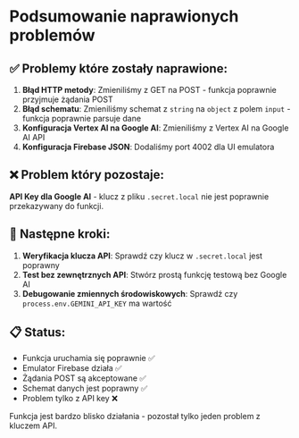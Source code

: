 # Podsumowanie naprawionych problemów

## ✅ Problemy które zostały naprawione:

1. **Błąd HTTP metody**: Zmieniliśmy z GET na POST - funkcja poprawnie przyjmuje żądania POST
2. **Błąd schematu**: Zmieniliśmy schemat z `string` na `object` z polem `input` - funkcja poprawnie parsuje dane
3. **Konfiguracja Vertex AI na Google AI**: Zmieniliśmy z Vertex AI na Google AI API
4. **Konfiguracja Firebase JSON**: Dodaliśmy port 4002 dla UI emulatora

## ❌ Problem który pozostaje:

**API Key dla Google AI** - klucz z pliku `.secret.local` nie jest poprawnie przekazywany do funkcji.

## 🧪 Następne kroki:

1. **Weryfikacja klucza API**: Sprawdź czy klucz w `.secret.local` jest poprawny
2. **Test bez zewnętrznych API**: Stwórz prostą funkcję testową bez Google AI
3. **Debugowanie zmiennych środowiskowych**: Sprawdź czy `process.env.GEMINI_API_KEY` ma wartość

## 📋 Status:

- Funkcja uruchamia się poprawnie ✅
- Emulator Firebase działa ✅
- Żądania POST są akceptowane ✅
- Schemat danych jest poprawny ✅
- Problem tylko z API key ❌

Funkcja jest bardzo blisko działania - pozostał tylko jeden problem z kluczem API.
